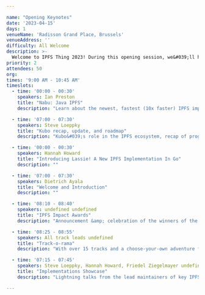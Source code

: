 ```yaml
---

name: "Opening Keynotes"
date: '2023-04-15'
days: 1
venueName: 'Radisson Grand Place, Brussels'
venueAddress: ''
difficulty: All Welcome
description: >-
  Welcome to IPFS Thing 2023! During this opening session, we&#039;ll hear an overview of the latest implementations, tools, and advancements across the world of IPFS, and celebrate the winners of the IPFS Impact Grants Round 2. We&#039;ll also go over what to expect from the next 5 days.
priority: 2
attendees: 50
org: 
times: '9:00 AM - 10:45 AM'
timeslots:
  - time: '00:00 - 00:30'
    speakers: Ian Preston
    title: "Nabu: Java IPFS"
    description: "Learn about the newest, fastest (10x faster) IPFS implementation. "

  - time: '07:00 - 07:30'
    speakers: Steve Loeppky
    title: "Kubo recap, update, and roadmap"
    description: "Kubo&#039;s role in the IPFS ecosystem, recap of progress over the last year, and plans for the future.&lt;br&gt;&lt;br&gt;It&#039;s TBD whether I or Gus will be giving this talk."

  - time: '00:00 - 00:30'
    speakers: Hannah Howard
    title: "Introducing Lassie! A New IPFS Implementation In Go"
    description: ""

  - time: '07:00 - 07:30'
    speakers: Dietrich Ayala
    title: "Welcome and Introduction"
    description: ""

  - time: '08:10 - 08:40'
    speakers: undefined undefined
    title: "IPFS Impact Awards"
    description: "Announcement &amp; celebration of the winners of the IPFS Impact Evaluator Awards Round 2, selected through the open impact evaluator process."

  - time: '08:25 - 08:55'
    speakers: All track leads undefined
    title: "Track-o-rama"
    description: "With over 15 tracks and a choose-your-own adventure format, how will you choose? In this session, track leads will give a 60-second pitch for why EVERYONE should come to their track."

  - time: '07:15 - 07:45'
    speakers: Steve Loeppky, Hannah Howard, Friedel Ziegelmayer undefined
    title: "Implementations Showcase"
    description: "Lightning talks from the lead maintainers of key IPFS implementations (Kubo, Lassie, Iroh, and more) on the current state and future of each, followed by a short panel discussion on what&#039;s needed most and the challenges of implementation and maintainership."

---
```

